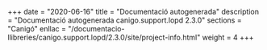 +++
date        = "2020-06-16"
title       = "Documentació autogenerada"
description = "Documentació autogenerada canigo.support.lopd 2.3.0"
sections    = "Canigó"
enllac		= "/documentacio-llibreries/canigo.support.lopd/2.3.0/site/project-info.html"
weight      = 4
+++

